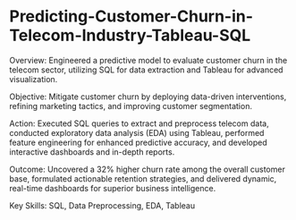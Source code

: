 # Predicting-Customer-Churn-in-Telecom-Industry-Tableau-SQL

Overview: Engineered a predictive model to evaluate customer churn in the telecom sector, utilizing SQL for data extraction and Tableau for advanced visualization.

Objective: Mitigate customer churn by deploying data-driven interventions, refining marketing tactics, and improving customer segmentation.

Action: Executed SQL queries to extract and preprocess telecom data, conducted exploratory data analysis (EDA) using Tableau, performed feature engineering for enhanced predictive accuracy, and developed interactive dashboards and in-depth reports.

Outcome: Uncovered a 32% higher churn rate among the overall customer base, formulated actionable retention strategies, and delivered dynamic, real-time dashboards for superior business intelligence.

Key Skills: SQL, Data Preprocessing, EDA, Tableau
